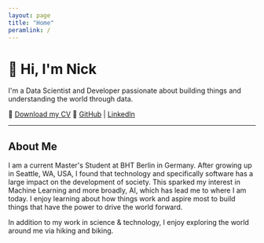 ```yaml
---
layout: page
title: "Home"
peramlink: /
---
```


# 👋 Hi, I'm Nick

I'm a Data Scientist and Developer passionate about building things and understanding the world through data.

📄 [Download my CV](/assets/Nicks_Resume.pdf)
🔗 [GitHub](https://github.com/chandlernick) | [LinkedIn](https://www.linkedin.com/in/chandler-nick)

---

## About Me

I am a current Master's Student at BHT Berlin in Germany. After growing up in Seattle, WA, USA, I found that technology and specifically software has a large impact on the development of society. This sparked my interest in Machine Learning and more broadly, AI, which has lead me to where I am today. I enjoy learning about how things work and aspire most to build things that have the power to drive the world forward.

In addition to my work in science & technology, I enjoy exploring the world around me via hiking and biking.
